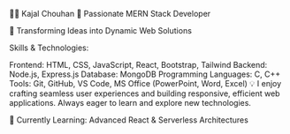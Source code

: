 👩‍💻 Kajal Chouhan
🚀 Passionate MERN Stack Developer

🌟 Transforming Ideas into Dynamic Web Solutions

Skills & Technologies:

Frontend: HTML, CSS, JavaScript, React, Bootstrap, Tailwind
Backend: Node.js, Express.js
Database: MongoDB
Programming Languages: C, C++
Tools: Git, GitHub, VS Code, MS Office (PowerPoint, Word, Excel)
💡 I enjoy crafting seamless user experiences and building responsive, efficient web applications. Always eager to learn and explore new technologies.

🌱 Currently Learning: Advanced React & Serverless Architectures
